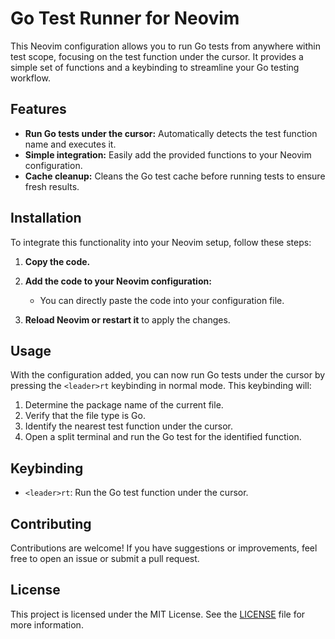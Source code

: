 # Go Test Runner for Neovim

This Neovim configuration allows you to run Go tests from anywhere within test scope, focusing on the test function under the cursor. It provides a simple set of functions and a keybinding to streamline your Go testing workflow.

## Features

- **Run Go tests under the cursor:** Automatically detects the test function name and executes it.
- **Simple integration:** Easily add the provided functions to your Neovim configuration.
- **Cache cleanup:** Cleans the Go test cache before running tests to ensure fresh results.

## Installation

To integrate this functionality into your Neovim setup, follow these steps:

1. **Copy the code.**

2. **Add the code to your Neovim configuration:**
   - You can directly paste the code into your configuration file.

3. **Reload Neovim or restart it** to apply the changes.

## Usage

With the configuration added, you can now run Go tests under the cursor by pressing the `<leader>rt` keybinding in normal mode. This keybinding will:

1. Determine the package name of the current file.
2. Verify that the file type is Go.
3. Identify the nearest test function under the cursor.
4. Open a split terminal and run the Go test for the identified function.

## Keybinding

- `<leader>rt`: Run the Go test function under the cursor.

## Contributing

Contributions are welcome! If you have suggestions or improvements, feel free to open an issue or submit a pull request.

## License

This project is licensed under the MIT License. See the [LICENSE](LICENSE) file for more information.
